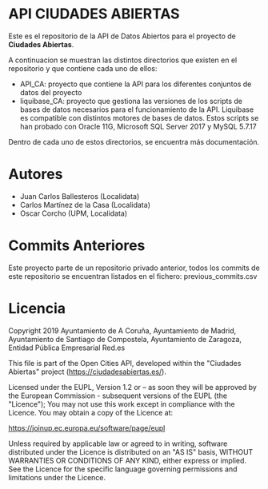 # API CIUDADES ABIERTAS

Este es el repositorio de la API de Datos Abiertos para el proyecto de **Ciudades Abiertas**.

A continuacion se muestran las distintos directorios que existen en el repositorio y que contiene cada uno de ellos:

 - API_CA: proyecto que contiene la API para los diferentes conjuntos de datos del proyecto
 - liquibase_CA: proyecto que gestiona las versiones de los scripts de bases de datos necesarios para el funcionamiento de la API. Liquibase es compatible con distintos motores de bases de datos. Estos scripts se han probado con Oracle 11G, Microsoft SQL Server 2017 y MySQL 5.7.17

Dentro de cada uno de estos directorios, se encuentra más documentación.

# Autores
 - Juan Carlos Ballesteros (Localidata)
 - Carlos Martínez de la Casa (Localidata)
 - Oscar Corcho (UPM, Localidata)
 
# Commits Anteriores

Este proyecto parte de un repositorio privado anterior, todos los commits de este repositorio se encuentran listados en el fichero: previous_commits.csv

# Licencia
Copyright 2019 Ayuntamiento de A Coruña, Ayuntamiento de Madrid, Ayuntamiento de Santiago de Compostela, Ayuntamiento de Zaragoza, Entidad Pública Empresarial Red.es

This file is part of the Open Cities API, developed within the "Ciudades Abiertas" project (https://ciudadesabiertas.es/).

Licensed under the EUPL, Version 1.2 or – as soon they will be approved by the European Commission - subsequent versions of the EUPL (the "Licence");
You may not use this work except in compliance with the Licence.
You may obtain a copy of the Licence at:

https://joinup.ec.europa.eu/software/page/eupl

Unless required by applicable law or agreed to in writing, software distributed under the Licence is distributed on an "AS IS" basis,
WITHOUT WARRANTIES OR CONDITIONS OF ANY KIND, either express or implied.
See the Licence for the specific language governing permissions and limitations under the Licence.
